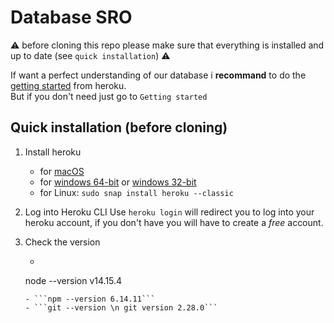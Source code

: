 # Database SRO  
⚠️ before cloning this repo please make sure that everything is installed and up to date (see `quick installation`) ⚠️  
  
If want a perfect understanding of our database i **recommand** to do the [getting started](https://devcenter.heroku.com/articles/getting-started-with-nodejs) from heroku.  
But if you don't need just go to `Getting started`

  
## Quick installation (before cloning)
1. Install heroku  
    - for [macOS](https://cli-assets.heroku.com/heroku.pkg)
    - for [windows 64-bit](https://cli-assets.heroku.com/heroku-x64.exe) or [windows 32-bit](https://cli-assets.heroku.com/heroku-x86.exe)
    - for Linux: `sudo snap install heroku --classic`

2. Log into Heroku CLI
    Use `heroku login` will redirect you to log into your heroku account, if you don't have you will have to create a *free* account.

3. Check the version
    - ```
    node --version
    v14.15.4
    ```
    - ```npm --version 6.14.11```
    - ```git --version \n git version 2.28.0```